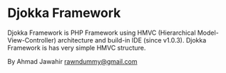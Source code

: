 Djokka Framework
================

Djokka Framework is PHP Framework using HMVC (Hierarchical Model-View-Controller) architecture and build-in IDE (since v1.0.3). Djokka Framework is has very simple HMVC structure.

By Ahmad Jawahir <rawndummy@gmail.com>